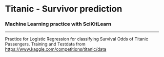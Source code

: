 # Titanic - Survivor prediction #


### Machine Learning practice with SciKitLearn ###


____________________________________________

Practice for Logistic Regression for classifying Survival Odds of Titanic Passengers.
Training and Testdata from https://www.kaggle.com/competitions/titanic/data
